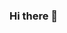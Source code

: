 ### Hi there 👋

<!--
**donqu1xotechina/donqu1xotechina** is a ✨ _special_ ✨ repository because its `README.md` (this file) appears on your GitHub profile.
[![An image of @donqu1xotechina's Holopin badges, which is a link to view their full Holopin profile](https://holopin.me/donqu1xotechina)](https://holopin.io/@donqu1xotechina)

Here are some ideas to get you started:

- 🔭 I’m currently working on ...
- 🌱 I’m currently learning ...
- 👯 I’m looking to collaborate on ...
- 🤔 I’m looking for help with ...
- 💬 Ask me about ...
- 📫 How to reach me: ...
- 😄 Pronouns: ...
- ⚡ Fun fact: ...
-->
